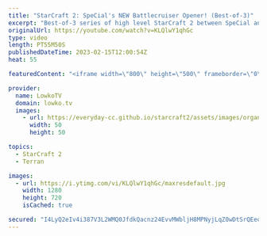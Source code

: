 ```yaml
---
title: "StarCraft 2: SpeCial's NEW Battlecruiser Opener! (Best-of-3)"
excerpt: "Best-of-3 series of high level StarCraft 2 between SpeCial and Elazer. In this series of Zerg versus Terran we watch a Terran play a variety of creative openers, that ultimately lead to Battlecruisers.  Support my work: https://patreon.com/lowkotv Lowko Merch: https://lowko.shop  My YouTube channels:"
originalUrl: https://youtube.com/watch?v=KLQlwY1qhGc
type: video
length: PT55M50S
publishedDateTime: 2023-02-15T12:00:54Z
heat: 55

featuredContent: "<iframe width=\"800\" height=\"500\" frameborder=\"0\" src=\"https://www.youtube.com/embed/KLQlwY1qhGc\" allow=\"accelerometer; autoplay; encrypted-media; gyroscope; picture-in-picture\" allowfullscreen></iframe>"

provider:
  name: LowkoTV
  domain: lowko.tv
  images:
    - url: https://everyday-cc.github.io/starcraft2/assets/images/organizations/lowko.tv-50x50.jpg
      width: 50
      height: 50

topics:
  - StarCraft 2
  - Terran

images:
  - url: https://i.ytimg.com/vi/KLQlwY1qhGc/maxresdefault.jpg
    width: 1280
    height: 720
    isCached: true

secured: "I4LyQ2eIv4i387V3L2WMQ0JfdkQacnz24EvvMWbljH8MPNyjLqZ0wDtSrQEeo3jhQVoyJgca9rEtyFrP+H5jFxQazb8mvRPY4zN1iu5WlnTLtwAaVRKX1+GKk1A5ietQqATrvWcn+cQhmcuek7k4+yir761Cbk3JVwCTTY2qHsmyUfi1/3WbZ5LJIlwvbAPv8Iz8H89FdpbQogMJzKUz9neXRr8C5PTX3VEa/DvLbTF2t0z6Exzzu6r5GC4AEfGy9Lj9KZLV9M3aUwxxi1WjSL0Q3s3ZWp5q1+FlU4cwzUlIm4G+u2EL0cj+FKMZS5FDCowrS2mkl7TvlR7YSr8YpXtOcJWixuAYFwr+C6Tdd9wA1inoCuoXl43hWiZ9TiL3aBo5t4tCEcckm9w8ioA2xWhQvN7wJIoGDS+hJL85AkDIXh5Zqg9jq2NunteprByz;zhG4UV48cO5Brk4CJQbr2g=="
---
```


